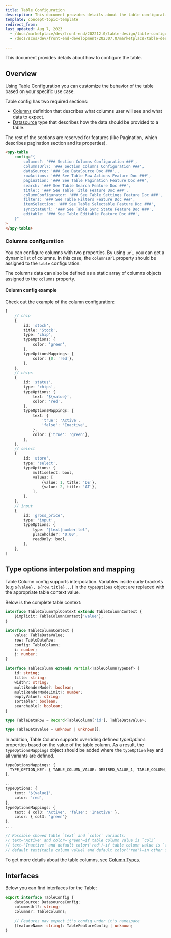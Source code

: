 ```yaml
---
title: Table Configuration
description: This document provides details about the table configuration.
template: concept-topic-template
redirect_from:
last_updated: Aug 7, 2023
  - /docs/marketplace/dev/front-end/202212.0/table-design/table-configuration.html
  - /docs/scos/dev/front-end-development/202307.0/marketplace/table-design/table-configuration.html

---
```


This document provides details about how to configure the table.

## Overview

Using Table Configuration you can customize the behavior of the table based on your specific use case.

Table config has two required sections:

- [Columns](#columns-configuration) definition that describes what columns user will see and what data to expect.
- [Datasource](/docs/dg/dev/frontend-development/{{page.version}}/marketplace/ui-components-library/datasources/datasources.html) type that describes how the data should be provided to a table.

The rest of the sections are reserved for features (like Pagination, which describes pagination section and its properties).

```html
<spy-table
    config="{
        columns?: '### Section Columns Configuration ###',
        columnsUrl?: '### Section Columns Configuration ###',
        dataSource: '### See DataSource Doc ###',,
        rowActions: '### See Table Row Actions Feature Doc ###',
        pagination: '### See Table Pagination Feature Doc ###',
        search: '### See Table Search Feature Doc ###',
        title:: '### See Table Title Feature Doc ###',
        columnConfigurator: '### See Table Settings Feature Doc ###',
        filters: '### See Table Filters Feature Doc ###',
        itemSelection: '### See Table Selectable Feature Doc ###',
        syncStateUrl: '### See Table Sync State Feature Doc ###',
        editable: '### See Table Editable Feature Doc ###',
    }"
>
</spy-table>
```

### Columns configuration

You can configure columns with two properties. By using `url`, you can get a dynamic list of columns. In this case, the `columnsUrl` property should be assigned to the `table` configuration.

The columns data can also be defined as a static array of columns objects assigned to the `columns` property.

#### Column config example

Check out the example of the column configuration:

```ts
[
    // chip
    {
        id: 'stock',
        title: 'Stock',
        type: 'chip',
        typeOptions: {
            color: 'green',
        },
        typeOptionsMappings: {
            color: {0: 'red'},
        },
    },
    // chips
    {
        id: 'status',
        type: 'chips',
        typeOptions: {
            text: '${value}',
            color: 'red',
        },
        typeOptionsMappings: {
            text: {
                'true': 'Active',
                'false': 'Inactive',
            },
            color: {'true': 'green'},
        },
    },
    // select
    {
        id: 'store',
        type: 'select',
        typeOptions: {
            multiselect: bool,
            values: [
                {value: 1, title: 'DE'},
                {value: 2, title: 'AT'},
            ],
        },
    },
    // input
    {
        id: 'gross_price',
        type: 'input',
        typeOptions: {
            type: '|text|number|tel',
            placeholder: '0.00',
            readOnly: bool,
        },
    },
]
```

## Type options interpolation and mapping

Table Column config supports interpolation. Variables inside curly brackets (e.g `${value}, ${row.title}...`) in the `typeOptions` object are replaced with the appropriate table context value.

Below is the complete table context:

```ts
interface TableColumnTplContext extends TableColumnContext {
    $implicit: TableColumnContext['value'];
}

interface TableColumnContext {
    value: TableDataValue;
    row: TableDataRow;
    config: TableColumn;
    i: number;
    j: number;
}

interface TableColumn extends Partial<TableColumnTypeDef> {
    id: string;
    title: string;
    width?: string;
    multiRenderMode?: boolean;
    multiRenderModeLimit?: number;
    emptyValue?: string;
    sortable?: boolean;
    searchable?: boolean;
}

type TableDataRow = Record<TableColumn['id'], TableDataValue>;

type TableDataValue = unknown | unknown[];
```

In addition, Table Column supports overriding defined *typeOptions* properties based on the value of the table column. As a result, the `typeOptionsMappings` object should be added where the `typeOption` key and all variants are defined.

```ts
typeOptionsMappings: {
  TYPE_OPTION_KEY: { TABLE_COLUMN_VALUE: DESIRED_VALUE_1, TABLE_COLUMN_VALUE: DESIRED_VALUE_2 },
},
```

```ts
...
typeOptions: {
    text: '${value}',
    color: 'red',
},
typeOptionsMappings: {
    text: { col3: 'Active', 'false': 'Inactive' },
    color: { col3: 'green'}
},
...

// Possible showed table `text` and `color` variants:
// text—'Active' and color—'green'—if table column value is `col3`
// text—'Inactive' and default color('red')—if table column value is `false`
// default text(table column value) and default color('red')—in other cases
```

To get more details about the table columns, see [Column Types](/docs/dg/dev/frontend-development/{{page.version}}/marketplace/table-design/table-column-type-extension/table-column-type-extension.html).

## Interfaces

Below you can find interfaces for the Table:

```ts
export interface TableConfig {
    dataSource: DatasourceConfig;
    columnsUrl?: string;
    columns?: TableColumns;

    // Features may expect it's config under it's namespace
    [featureName: string]: TableFeatureConfig | unknown;
}
```
